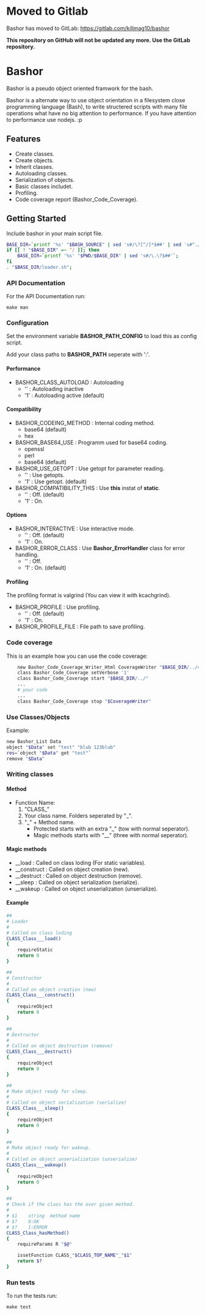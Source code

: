 # Moved to Gitlab
Bashor has moved to GitLab: https://gitlab.com/killmag10/bashor

**This repository on GitHub will not be updated any more. Use the GitLab repository.**

# Bashor

Bashor is a pseudo object oriented framwork for the bash.

Bashor is a alternate way to use object orientation in a filesystem close
programming language (Bash), to write structered scripts with many file
operations what have no big attention to performance.
If you have attention to performance use nodejs. :p

## Features

* Create classes.
* Create objects.
* Inherit classes.
* Autoloading classes.
* Serialization of objects.
* Basic classes includet.
* Profiling.
* Code coverage report (Bashor\_Code\_Coverage).

## Getting Started

Include bashor in your main script file.

```bash
BASE_DIR=`printf '%s' "$BASH_SOURCE" | sed 's#/\?[^/]*$##' | sed 's#^./##'`;
if [[ ! "$BASE_DIR" =~ ^/ ]]; then
    BASE_DIR=`printf '%s' "$PWD/$BASE_DIR" | sed 's#/\.\?$##'`;
fi
. "$BASE_DIR/loader.sh";
```

### API Documentation

For the API Documentation run:

    make man

### Configuration

Set the environment variable **BASHOR\_PATH\_CONFIG** to load this as config
script.

Add your class paths to **BASHOR\_PATH** seperate with ':'.

#### Performance

* BASHOR\_CLASS\_AUTOLOAD : Autoloading
    * '' : Autoloading inactive
    * '1' : Autoloading active (default)

#### Compatibility

* BASHOR\_CODEING\_METHOD : Internal coding method.
    * base64 (default)
    * hex
* BASHOR\_BASE64\_USE : Programm used for base64 coding.
    * openssl
    * perl
    * base64 (default)
* BASHOR\_USE\_GETOPT : Use getopt for parameter reading.
    * '' : Use getopts.
    * '1' : Use getopt. (default)
* BASHOR\_COMPATIBILITY\_THIS : Use **this** instat of **static**.
    * '' : Off. (default)
    * '1' : On.

#### Options

* BASHOR\_INTERACTIVE : Use interactive mode.
    * '' : Off. (default)
    * '1' : On.
* BASHOR\_ERROR\_CLASS : Use **Bashor\_ErrorHandler** class for error handling.
    * '' : Off.
    * '1' : On. (default)
    
#### Profiling

The profiling format is valgrind (You can view it with kcachgrind).

* BASHOR\_PROFILE : Use profiling.
    * '' : Off. (default)
    * '1' : On.
* BASHOR\_PROFILE\_FILE : File path to save profiling.

### Code coverage

This is an example how you can use the code coverage:

```bash
    new Bashor_Code_Coverage_Writer_Html CoverageWriter "$BASE_DIR/../codeCoverage"
    class Bashor_Code_Coverage setVerbose '1'
    class Bashor_Code_Coverage start "$BASE_DIR/../"
    ...
    # your code
    ...
    class Bashor_Code_Coverage stop "$CoverageWriter"
```

### Use Classes/Objects

Example:

```bash
new Bashor_List Data
object "$Data" set "test" "blub 123blub"
res=`object "$Data" get "test"`
remove "$Data"
```

### Writing classes

#### Method

* Function Name:
    1. "CLASS_"
    1. Your class name. Folders seperated by "_".
    1. "_" +  Method name.
        * Protected starts with an extra "_" (tow with normal seperator).
        * Magic methods starts with "__" (three with normal seperator).

#### Magic methods

* __load : Called on class loding (For static variables).
* __construct : Called on object creation (new).
* __destruct : Called on object destruction (remove).
* __sleep : Called on object serialization (serialize).
* __wakeup : Called on object unserialization (unserialize).

#### Example

```bash
##
# Loader
#
# Called on class loding
CLASS_Class___load()
{
    requireStatic
    return 0
}

##
# Constructor
#
# Called on object creation (new)
CLASS_Class___construct()
{
    requireObject
    return 0
}

##
# Destructor
#
# Called on object destruction (remove)
CLASS_Class___destruct()
{
    requireObject
    return 0
}

##
# Make object ready for sleep.
#
# Called on object serialization (serialize)
CLASS_Class___sleep()
{
    requireObject
    return 0
}

##
# Make object ready for wakeup.
#
# Called on object unserialization (unserialize)
CLASS_Class___wakeup()
{
    requireObject
    return 0
}

##
# Check if the class has the over given method.
#
# $1    string  method name
# $?    0:OK
# $?    1:ERROR
CLASS_Class_hasMethod()
{
    requireParams R "$@"

    issetFunction CLASS_"$CLASS_TOP_NAME"_"$1"
    return $?
}
```

### Run tests

To run the tests run:

    make test

